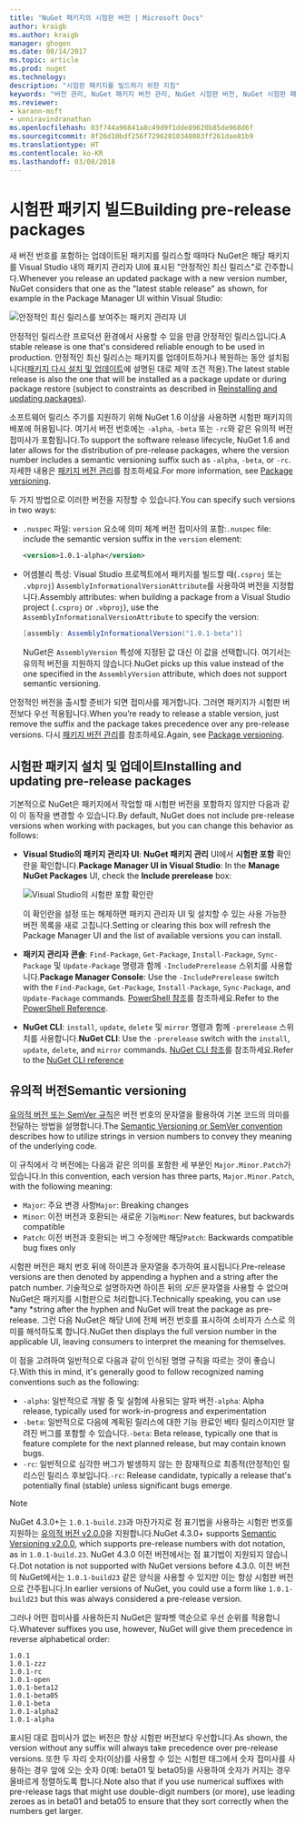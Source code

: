 ```yaml
---
title: "NuGet 패키지의 시험판 버전 | Microsoft Docs"
author: kraigb
ms.author: kraigb
manager: ghogen
ms.date: 08/14/2017
ms.topic: article
ms.prod: nuget
ms.technology: 
description: "시험판 패키지를 빌드하기 위한 지침"
keywords: "버전 관리, NuGet 패키지 버전 관리, NuGet 시험판 버전, NuGet 시험판 패키지, 패키지 버전 미리 보기, RC 패키지 버전, 베타 패키지 버전, NuGet 유의적 버전"
ms.reviewer:
- karann-msft
- unniravindranathan
ms.openlocfilehash: 03f744a96841a8c49d9f1dde89620b85de968d6f
ms.sourcegitcommit: 8f26d10bdf256f72962010348083ff261dae81b9
ms.translationtype: HT
ms.contentlocale: ko-KR
ms.lasthandoff: 03/08/2018
---
```

# <a name="building-pre-release-packages"></a><span data-ttu-id="fad1c-104">시험판 패키지 빌드</span><span class="sxs-lookup"><span data-stu-id="fad1c-104">Building pre-release packages</span></span>

<span data-ttu-id="fad1c-105">새 버전 번호를 포함하는 업데이트된 패키지를 릴리스할 때마다 NuGet은 해당 패키지를 Visual Studio 내의 패키지 관리자 UI에 표시된 "안정적인 최신 릴리스"로 간주합니다.</span><span class="sxs-lookup"><span data-stu-id="fad1c-105">Whenever you release an updated package with a new version number, NuGet considers that one as the "latest stable release" as shown, for example in the Package Manager UI within Visual Studio:</span></span>

![안정적인 최신 릴리스를 보여주는 패키지 관리자 UI](media/Prerelease_01-LatestStable.png)

<span data-ttu-id="fad1c-107">안정적인 릴리스란 프로덕션 환경에서 사용할 수 있을 만큼 안정적인 릴리스입니다.</span><span class="sxs-lookup"><span data-stu-id="fad1c-107">A stable release is one that's considered reliable enough to be used in production.</span></span> <span data-ttu-id="fad1c-108">안정적인 최신 릴리스는 패키지를 업데이트하거나 복원하는 동안 설치됩니다([패키지 다시 설치 및 업데이트](../consume-packages/reinstalling-and-updating-packages.md)에 설명된 대로 제약 조건 적용).</span><span class="sxs-lookup"><span data-stu-id="fad1c-108">The latest stable release is also the one that will be installed as a package update or during package restore (subject to constraints as described in [Reinstalling and updating packages](../consume-packages/reinstalling-and-updating-packages.md)).</span></span>

<span data-ttu-id="fad1c-109">소프트웨어 릴리스 주기를 지원하기 위해 NuGet 1.6 이상을 사용하면 시험판 패키지의 배포에 허용됩니다. 여기서 버전 번호에는 `-alpha`, `-beta` 또는 `-rc`와 같은 유의적 버전 접미사가 포함됩니다.</span><span class="sxs-lookup"><span data-stu-id="fad1c-109">To support the software release lifecycle, NuGet 1.6 and later allows for the distribution of pre-release packages, where the version number includes a semantic versioning suffix such as `-alpha`, `-beta`, or `-rc`.</span></span> <span data-ttu-id="fad1c-110">자세한 내용은 [패키지 버전 관리](../reference/package-versioning.md#pre-release-versions)를 참조하세요.</span><span class="sxs-lookup"><span data-stu-id="fad1c-110">For more information, see [Package versioning](../reference/package-versioning.md#pre-release-versions).</span></span>

<span data-ttu-id="fad1c-111">두 가지 방법으로 이러한 버전을 지정할 수 있습니다.</span><span class="sxs-lookup"><span data-stu-id="fad1c-111">You can specify such versions in two ways:</span></span>

- <span data-ttu-id="fad1c-112">`.nuspec` 파일: `version` 요소에 의미 체계 버전 접미사의 포함:</span><span class="sxs-lookup"><span data-stu-id="fad1c-112">`.nuspec` file: include the semantic version suffix in the `version` element:</span></span>

    ```xml
    <version>1.0.1-alpha</version>
    ```

- <span data-ttu-id="fad1c-113">어셈블리 특성: Visual Studio 프로젝트에서 패키지를 빌드할 때(`.csproj` 또는 `.vbproj`) `AssemblyInformationalVersionAttribute`를 사용하여 버전을 지정합니다.</span><span class="sxs-lookup"><span data-stu-id="fad1c-113">Assembly attributes: when building a package from a Visual Studio project (`.csproj` or `.vbproj`), use the `AssemblyInformationalVersionAttribute` to specify the version:</span></span>

    ```cs
    [assembly: AssemblyInformationalVersion("1.0.1-beta")]
    ```

    <span data-ttu-id="fad1c-114">NuGet은 `AssemblyVersion` 특성에 지정된 값 대신 이 값을 선택합니다. 여기서는 유의적 버전을 지원하지 않습니다.</span><span class="sxs-lookup"><span data-stu-id="fad1c-114">NuGet picks up this value instead of the one specified in the `AssemblyVersion` attribute, which does not support semantic versioning.</span></span>

<span data-ttu-id="fad1c-115">안정적인 버전을 출시할 준비가 되면 접미사를 제거합니다. 그러면 패키지가 시험판 버전보다 우선 적용됩니다.</span><span class="sxs-lookup"><span data-stu-id="fad1c-115">When you’re ready to release a stable version, just remove the suffix and the package takes precedence over any pre-release versions.</span></span> <span data-ttu-id="fad1c-116">다시 [패키지 버전 관리](../reference/package-versioning.md#pre-release-versions)를 참조하세요.</span><span class="sxs-lookup"><span data-stu-id="fad1c-116">Again, see [Package versioning](../reference/package-versioning.md#pre-release-versions).</span></span>

## <a name="installing-and-updating-pre-release-packages"></a><span data-ttu-id="fad1c-117">시험판 패키지 설치 및 업데이트</span><span class="sxs-lookup"><span data-stu-id="fad1c-117">Installing and updating pre-release packages</span></span>

<span data-ttu-id="fad1c-118">기본적으로 NuGet은 패키지에서 작업할 때 시험판 버전을 포함하지 않지만 다음과 같이 이 동작을 변경할 수 있습니다.</span><span class="sxs-lookup"><span data-stu-id="fad1c-118">By default, NuGet does not include pre-release versions when working with packages, but you can change this behavior as follows:</span></span>

- <span data-ttu-id="fad1c-119">**Visual Studio의 패키지 관리자 UI**: **NuGet 패키지 관리** UI에서 **시험판 포함** 확인란을 확인합니다.</span><span class="sxs-lookup"><span data-stu-id="fad1c-119">**Package Manager UI in Visual Studio**: In the **Manage NuGet Packages** UI, check the **Include prerelease** box:</span></span>

    ![Visual Studio의 시험판 포함 확인란](media/Prerelease_02-CheckPrerelease.png)

    <span data-ttu-id="fad1c-121">이 확인란을 설정 또는 해제하면 패키지 관리자 UI 및 설치할 수 있는 사용 가능한 버전 목록을 새로 고칩니다.</span><span class="sxs-lookup"><span data-stu-id="fad1c-121">Setting or clearing this box will refresh the Package Manager UI and the list of available versions you can install.</span></span>

- <span data-ttu-id="fad1c-122">**패키지 관리자 콘솔**: `Find-Package`, `Get-Package`, `Install-Package`, `Sync-Package` 및 `Update-Package` 명령과 함께 `-IncludePrerelease` 스위치를 사용합니다.</span><span class="sxs-lookup"><span data-stu-id="fad1c-122">**Package Manager Console**: Use the `-IncludePrerelease` switch with the `Find-Package`, `Get-Package`, `Install-Package`, `Sync-Package`, and `Update-Package` commands.</span></span> <span data-ttu-id="fad1c-123">[PowerShell 참조](../tools/powershell-reference.md)를 참조하세요.</span><span class="sxs-lookup"><span data-stu-id="fad1c-123">Refer to the [PowerShell Reference](../tools/powershell-reference.md).</span></span>

- <span data-ttu-id="fad1c-124">**NuGet CLI**: `install`, `update`, `delete` 및 `mirror` 명령과 함께 `-prerelease` 스위치를 사용합니다.</span><span class="sxs-lookup"><span data-stu-id="fad1c-124">**NuGet CLI**: Use the `-prerelease` switch with the `install`, `update`, `delete`, and `mirror` commands.</span></span> <span data-ttu-id="fad1c-125">[NuGet CLI 참조](../tools/nuget-exe-cli-reference.md)를 참조하세요.</span><span class="sxs-lookup"><span data-stu-id="fad1c-125">Refer to the [NuGet CLI reference](../tools/nuget-exe-cli-reference.md)</span></span>

## <a name="semantic-versioning"></a><span data-ttu-id="fad1c-126">유의적 버전</span><span class="sxs-lookup"><span data-stu-id="fad1c-126">Semantic versioning</span></span>

<span data-ttu-id="fad1c-127">[유의적 버전 또는 SemVer 규칙](http://semver.org/spec/v1.0.0.html)은 버전 번호의 문자열을 활용하여 기본 코드의 의미를 전달하는 방법을 설명합니다.</span><span class="sxs-lookup"><span data-stu-id="fad1c-127">The [Semantic Versioning or SemVer convention](http://semver.org/spec/v1.0.0.html) describes how to utilize strings in version numbers to convey they meaning of the underlying code.</span></span>

<span data-ttu-id="fad1c-128">이 규칙에서 각 버전에는 다음과 같은 의미를 포함한 세 부분인 `Major.Minor.Patch`가 있습니다.</span><span class="sxs-lookup"><span data-stu-id="fad1c-128">In this convention, each version has three parts, `Major.Minor.Patch`, with the following meaning:</span></span>

- <span data-ttu-id="fad1c-129">`Major`: 주요 변경 사항</span><span class="sxs-lookup"><span data-stu-id="fad1c-129">`Major`: Breaking changes</span></span>
- <span data-ttu-id="fad1c-130">`Minor`: 이전 버전과 호환되는 새로운 기능</span><span class="sxs-lookup"><span data-stu-id="fad1c-130">`Minor`: New features, but backwards compatible</span></span>
- <span data-ttu-id="fad1c-131">`Patch`: 이전 버전과 호환되는 버그 수정에만 해당</span><span class="sxs-lookup"><span data-stu-id="fad1c-131">`Patch`: Backwards compatible bug fixes only</span></span>

<span data-ttu-id="fad1c-132">시험판 버전은 패치 번호 뒤에 하이픈과 문자열을 추가하여 표시됩니다.</span><span class="sxs-lookup"><span data-stu-id="fad1c-132">Pre-release versions are then denoted by appending a hyphen and a string after the patch number.</span></span> <span data-ttu-id="fad1c-133">기술적으로 설명하자면 하이픈 뒤의 *모든* 문자열을 사용할 수 없으며 NuGet은 패키지를 시험판으로 처리합니다.</span><span class="sxs-lookup"><span data-stu-id="fad1c-133">Technically speaking, you can use *any *string after the hyphen and NuGet will treat the package as pre-release.</span></span> <span data-ttu-id="fad1c-134">그런 다음 NuGet은 해당 UI에 전체 버전 번호를 표시하여 소비자가 스스로 의미를 해석하도록 합니다.</span><span class="sxs-lookup"><span data-stu-id="fad1c-134">NuGet then displays the full version number in the applicable UI, leaving consumers to interpret the meaning for themselves.</span></span>

<span data-ttu-id="fad1c-135">이 점을 고려하여 일반적으로 다음과 같이 인식된 명명 규칙을 따르는 것이 좋습니다.</span><span class="sxs-lookup"><span data-stu-id="fad1c-135">With this in mind, it's generally good to follow recognized naming conventions such as the following:</span></span>

- <span data-ttu-id="fad1c-136">`-alpha`: 일반적으로 개발 중 및 실험에 사용되는 알파 버전</span><span class="sxs-lookup"><span data-stu-id="fad1c-136">`-alpha`: Alpha release, typically used for work-in-progress and experimentation</span></span>
- <span data-ttu-id="fad1c-137">`-beta`: 일반적으로 다음에 계획된 릴리스에 대한 기능 완료인 베타 릴리스이지만 알려진 버그를 포함할 수 있습니다.</span><span class="sxs-lookup"><span data-stu-id="fad1c-137">`-beta`: Beta release, typically one that is feature complete for the next planned release, but may contain known bugs.</span></span>
- <span data-ttu-id="fad1c-138">`-rc`: 일반적으로 심각한 버그가 발생하지 않는 한 잠재적으로 최종적(안정적)인 릴리스인 릴리스 후보입니다.</span><span class="sxs-lookup"><span data-stu-id="fad1c-138">`-rc`: Release candidate, typically a release that's potentially final (stable) unless significant bugs emerge.</span></span>

> [!Note]
> <span data-ttu-id="fad1c-139">NuGet 4.3.0+는 `1.0.1-build.23`과 마찬가지로 점 표기법을 사용하는 시험판 번호를 지원하는 [유의적 버전 v2.0.0](http://semver.org/spec/v2.0.0.html)을 지원합니다.</span><span class="sxs-lookup"><span data-stu-id="fad1c-139">NuGet 4.3.0+ supports [Semantic Versioning v2.0.0](http://semver.org/spec/v2.0.0.html), which supports pre-release numbers with dot notation, as in `1.0.1-build.23`.</span></span> <span data-ttu-id="fad1c-140">NuGet 4.3.0 이전 버전에서는 점 표기법이 지원되지 않습니다.</span><span class="sxs-lookup"><span data-stu-id="fad1c-140">Dot notation is not supported with NuGet versions before 4.3.0.</span></span> <span data-ttu-id="fad1c-141">이전 버전의 NuGet에서는 `1.0.1-build23` 같은 양식을 사용할 수 있지만 이는 항상 시험판 버전으로 간주됩니다.</span><span class="sxs-lookup"><span data-stu-id="fad1c-141">In earlier versions of NuGet, you could use a form like `1.0.1-build23` but this was always considered a pre-release version.</span></span>

<span data-ttu-id="fad1c-142">그러나 어떤 접미사를 사용하든지 NuGet은 알파벳 역순으로 우선 순위를 적용합니다.</span><span class="sxs-lookup"><span data-stu-id="fad1c-142">Whatever suffixes you use, however, NuGet will give them precedence in reverse alphabetical order:</span></span>

    1.0.1
    1.0.1-zzz
    1.0.1-rc
    1.0.1-open
    1.0.1-beta12
    1.0.1-beta05
    1.0.1-beta
    1.0.1-alpha2
    1.0.1-alpha

<span data-ttu-id="fad1c-143">표시된 대로 접미사가 없는 버전은 항상 시험판 버전보다 우선합니다.</span><span class="sxs-lookup"><span data-stu-id="fad1c-143">As shown, the version without any suffix will always take precedence over pre-release versions.</span></span> <span data-ttu-id="fad1c-144">또한 두 자리 숫자(이상)를 사용할 수 있는 시험판 태그에서 숫자 접미사를 사용하는 경우 앞에 오는 숫자 0(예: beta01 및 beta05)을 사용하여 숫자가 커지는 경우 올바르게 정렬하도록 합니다.</span><span class="sxs-lookup"><span data-stu-id="fad1c-144">Note also that if you use numerical suffixes with pre-release tags that might use double-digit numbers (or more), use leading zeroes as in beta01 and beta05 to ensure that they sort correctly when the numbers get larger.</span></span>
